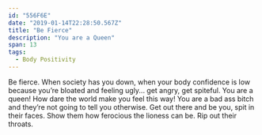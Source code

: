 ```yaml
---
id: "556F6E"
date: "2019-01-14T22:28:50.567Z"
title: "Be Fierce"
description: "You are a Queen"
span: 13
tags:
  - Body Positivity
---
```

Be fierce. When society has you down, when your body confidence is low because you’re bloated and feeling ugly... get angry, get spiteful. You are a queen! How dare the world make you feel this way! You are a bad ass bitch and they’re not going to tell you otherwise. Get out there and be you, spit in their faces. Show them how ferocious the lioness can be. Rip out their throats.
